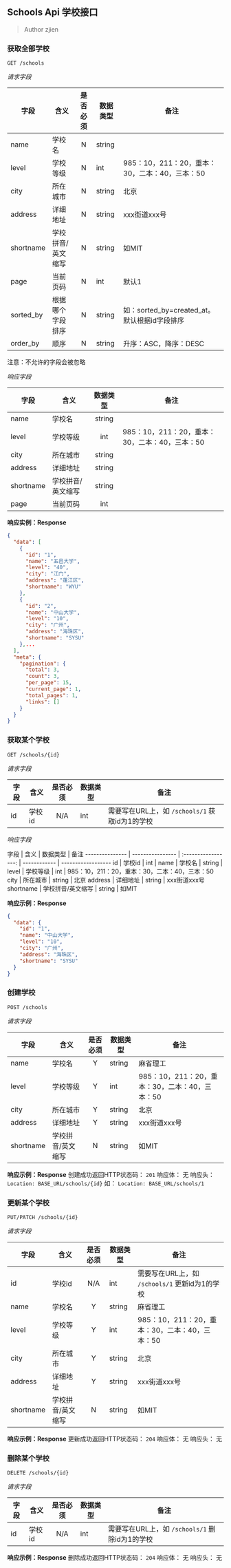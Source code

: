 ## Schools Api 学校接口

> Author zjien


### 获取全部学校
`GET /schools`

_请求字段_

字段 | 含义 | 是否必须 | 数据类型 | 备注
------------- | ---------------- | :-----------------: | ------------ | ------------------
name | 学校名 | N | string | 
level | 学校等级 | N | int | 985：10，211：20，重本：30，二本：40，三本：50
city | 所在城市 | N | string | 北京
address | 详细地址 | N | string | xxx街道xxx号
shortname | 学校拼音/英文缩写 | N | string | 如MIT
page | 当前页码 | N | int | 默认1
sorted_by | 根据哪个字段排序 | N | string | 如：sorted_by=created_at。默认根据id字段排序
order_by | 顺序 | N | string | 升序：ASC，降序：DESC
注意：不允许的字段会被忽略

_响应字段_

字段 | 含义 | 数据类型 | 备注
------------------- | --------------------- | :---------------------: | ---------------------
name | 学校名 | string | 
level | 学校等级 | int | 985：10，211：20，重本：30，二本：40，三本：50
city | 所在城市 | string |
address | 详细地址 | string | 
shortname | 学校拼音/英文缩写 | string | 
page | 当前页码 | int |

**响应实例：Response**
```json
{
  "data": [
    {
      "id": "1",
      "name": "五邑大学",
      "level": "40",
      "city": "江门",
      "address": "蓬江区",
      "shortname": "WYU"
    },
    {
      "id": "2",
      "name": "中山大学",
      "level": "10",
      "city": "广州",
      "address": "海珠区",
      "shortname": "SYSU"
    },...
  ],
  "meta": {
    "pagination": {
      "total": 3,
      "count": 3,
      "per_page": 15,
      "current_page": 1,
      "total_pages": 1,
      "links": []
    }
  }
}
```


### 获取某个学校
`GET /schools/{id}`

_请求字段_

字段 | 含义 | 是否必须 | 数据类型 | 备注
------------- | ---------------- | :-----------------: | ------------ | ------------------
id | 学校id | N/A | int | 需要写在URL上，如 `/schools/1` 获取id为1的学校

_响应字段_

字段 | 含义 | 数据类型 | 备注
--------------- | ---------------- | :-----------------: | ------------ | ------------------
id | 学校id | int |
name | 学校名 | string | 
level | 学校等级 | int | 985：10，211：20，重本：30，二本：40，三本：50
city | 所在城市 | string | 北京
address | 详细地址 | string | xxx街道xxx号
shortname | 学校拼音/英文缩写 | string | 如MIT

**响应示例：Response**
```json
{
  "data": {
    "id": "1",
    "name": "中山大学",
    "level": "10",
    "city": "广州",
    "address": "海珠区",
    "shortname": "SYSU"
  }
}
```


### 创建学校
`POST /schools`

_请求字段_

字段 | 含义 | 是否必须 | 数据类型 | 备注
------------- | ---------------- | :-----------------: | ------------ | ------------------
name | 学校名 | Y | string | 麻省理工
level | 学校等级 | Y | int | 985：10，211：20，重本：30，二本：40，三本：50
city | 所在城市 | Y | string | 北京
address | 详细地址 | Y | string | xxx街道xxx号
shortname | 学校拼音/英文缩写 | N | string | 如MIT

**响应示例：Response**
创建成功返回HTTP状态码： `201`
响应体： 无
响应头： `Location: BASE_URL/schools/{id}` 如： `Location: BASE_URL/schools/1`


### 更新某个学校
`PUT/PATCH /schools/{id}`

_请求字段_

字段 | 含义 | 是否必须 | 数据类型 | 备注
------------- | ---------------- | :-----------------: | ------------ | ------------------
id | 学校id | N/A | int | 需要写在URL上，如 `/schools/1` 更新id为1的学校
name | 学校名 | Y | string | 麻省理工
level | 学校等级 | Y | int | 985：10，211：20，重本：30，二本：40，三本：50
city | 所在城市 | Y | string | 北京
address | 详细地址 | Y | string | xxx街道xxx号
shortname | 学校拼音/英文缩写 | N | string | 如MIT
    
**响应示例：Response**
更新成功返回HTTP状态码： `204`
响应体： 无
响应头： 无


### 删除某个学校
`DELETE /schools/{id}`

_请求字段_

字段 | 含义 | 是否必须 | 数据类型 | 备注
------------- | ---------------- | :-----------------: | ------------ | ------------------
id | 学校id | N/A | int | 需要写在URL上，如 `/schools/1` 删除id为1的学校

**响应示例：Response**
删除成功返回HTTP状态码： `204`
响应体： 无
响应头： 无